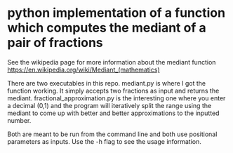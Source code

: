 # python implementation of a function which computes the mediant of a pair of fractions

See the wikipedia page for more information about the mediant function
https://en.wikipedia.org/wiki/Mediant_(mathematics)

There are two executables in this repo.
mediant.py is where I got the function working.  It simply accepts two fractions as input and returns the mediant.
fractional_approximation.py is the interesting one where you enter a decimal (0,1) and the program will iteratively split the range using the mediant to come up with better and better approximations to the inputted number.

Both are meant to be run from the command line and both use positional parameters as inputs.
Use the -h flag to see the usage information.
